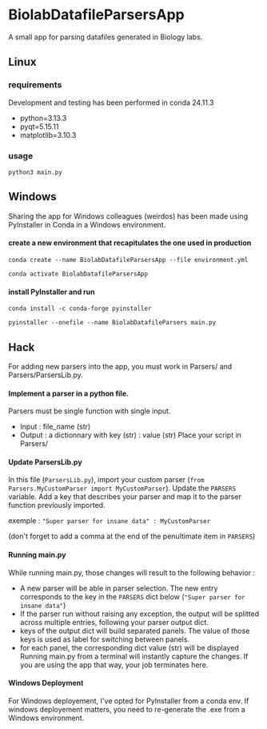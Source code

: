 # BiolabDatafileParsersApp
A small app for parsing datafiles generated in Biology labs.

## Linux

### requirements

Development and testing has been performed in conda 24.11.3

* python=3.13.3
* pyqt=5.15.11
* matplotlib=3.10.3

### usage
`python3 main.py`

## Windows

Sharing the app for Windows colleagues (weirdos) has been made using PyInstaller in Conda in a Windows environment.

#### create a new environment that recapitulates the one used in production
`conda create --name BiolabDatafileParsersApp --file environment.yml`

`conda activate BiolabDatafileParsersApp`
#### install PyInstaller and run
`conda install -c conda-forge pyinstaller`

`pyinstaller --onefile --name BiolabDatafileParsers main.py`

## Hack

For adding new parsers into the app, you must work in Parsers/ and Parsers/ParsersLib.py.

#### Implement a parser in a python file.
Parsers must be single function with single input.
* Input : file_name (str)
* Output : a dictionnary with key (str) : value (str)
Place your script in Parsers/

#### Update ParsersLib.py
In this file (`ParsersLib.py`), import your custom parser (`from Parsers.MyCustomParser import MyCustomParser`).
Update the `PARSERS` variable. Add a key that describes your parser and map it to the parser function previously imported.

exemple : `"Super parser for insane data" : MyCustomParser`

(don't forget to add a comma at the end of the penultimate item in `PARSERS`)

#### Running main.py
While running main.py, those changes will result to the following behavior :
* A new parser will be able in parser selection. The new entry corresponds to the key in the `PARSERS` dict below (`"Super parser for insane data"`)
* If the parser run without raising any exception, the output will be splitted across multiple entries, following your parser output dict.
* keys of the output dict will build separated panels. The value of those keys is used as label for switching between panels.
* for each panel, the corresponding dict value (str) will be displayed
Running main.py from a terminal will instantly capture the changes. If you are using the app that way, your job terminates here.

#### Windows Deployment
For Windows deployement, I've opted for PyInstaller from a conda env. If windows deployement matters, you need to re-generate the .exe from a Windows environment.
